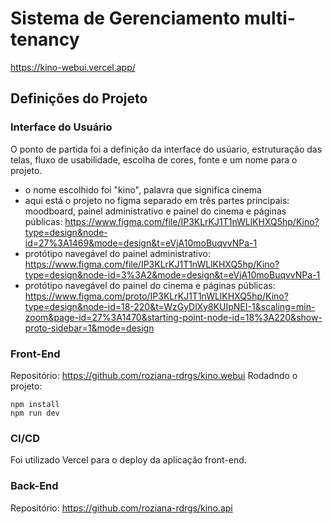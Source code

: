 # Sistema de Gerenciamento multi-tenancy
https://kino-webui.vercel.app/

## Definições do Projeto

### Interface do Usuário
O ponto de partida foi a definição da interface do usúario, estruturação das telas, fluxo de usabilidade, escolha de cores, fonte e um nome para o projeto.
  - o nome escolhido foi "kino", palavra que significa cinema
  - aqui está o projeto no figma separado em três partes principais: moodboard, painel administrativo e painel do cinema e páginas públicas: https://www.figma.com/file/IP3KLrKJ1T1nWLlKHXQ5hp/Kino?type=design&node-id=27%3A1469&mode=design&t=eVjA10moBuqvvNPa-1
  - protótipo navegável do painel administrativo: https://www.figma.com/file/IP3KLrKJ1T1nWLlKHXQ5hp/Kino?type=design&node-id=3%3A2&mode=design&t=eVjA10moBuqvvNPa-1
  - protótipo navegável do painel do cinema e páginas públicas: https://www.figma.com/proto/IP3KLrKJ1T1nWLlKHXQ5hp/Kino?type=design&node-id=18-220&t=WzGyDlXy8KUIpNEI-1&scaling=min-zoom&page-id=27%3A1470&starting-point-node-id=18%3A220&show-proto-sidebar=1&mode=design

### Front-End
Repositório: https://github.com/roziana-rdrgs/kino.webui
Rodadndo o projeto:
```
npm install
npm run dev
```
### CI/CD
Foi utilizado Vercel para o deploy da aplicação front-end.

### Back-End
Repositório: https://github.com/roziana-rdrgs/kino.api
